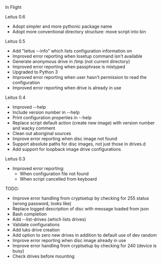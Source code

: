 In Flight

Leitus 0.6
 * Adopt simpler and more pythonic package name
 * Adopt more conventional directory structure: move script into bin
  
Leitus 0.5
 * Add "leitus <name> --info" which lists configuration information on <name>
 * Improved error reporting when losetup command isn't available
 * Generate anonymous drive in /tmp (not current directory)
 * Improved error reporting when passphrase is mistyped
 * Upgraded to Python 3
 * Improved error reporting when user hasn't permission to read the
   configuration
 * Improved error reporting when drive is already in use

Leitus 0.4
 * Improved --help
  * Include version number in --help
  * Print configuration properties in --help
 * Replace script default action (create new image) with version number and wacky comment
 * Clean out aboriginal sources
 * Improve error reporting when disc image not found
 * Support absolute paths for disc images, not just those in drives.d
 * Add support for loopback image drive configurations
 
Leitus 0.3
 * Improved error reporting:
   * When configuration file not found
   * When script cancelled from keyboard

TODO:
 * Improve error handling from cryptsetup by checking for 255 status (wrong password, looks like) 
 * Replace logged description of disc with message loaded from json
 * Bash completion
 * Add --list-drives (which lists drives)
 * Validate configurations
 * Add luks drive creation
 * Add option to zero new drives in addition to default use of dev random
 * Improve error reporting when disc image already in use
 * Improve error handling from cryptsetup by checking for 240 (device is busy) 
 * Check drives before mounting
